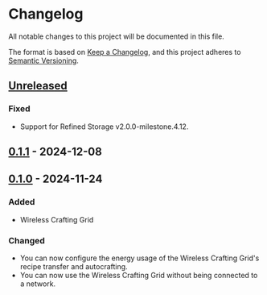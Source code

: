 # Changelog

All notable changes to this project will be documented in this file.

The format is based on [Keep a Changelog](https://keepachangelog.com/en/1.0.0/), and this project adheres
to [Semantic Versioning](https://semver.org/spec/v2.0.0.html).

## [Unreleased]

### Fixed

-   Support for Refined Storage v2.0.0-milestone.4.12.

## [0.1.1] - 2024-12-08

## [0.1.0] - 2024-11-24

### Added

-   Wireless Crafting Grid

### Changed

-   You can now configure the energy usage of the Wireless Crafting Grid's recipe transfer and autocrafting.
-   You can now use the Wireless Crafting Grid without being connected to a network.

[Unreleased]: https://github.com/refinedmods/refinedstorage-quartz-arsenal/compare/v0.1.1...HEAD

[0.1.1]: https://github.com/refinedmods/refinedstorage-quartz-arsenal/compare/v0.1.0...v0.1.1

[0.1.0]: https://github.com/refinedmods/refinedstorage-quartz-arsenal/compare/17fbf2a72609f4774ee599f31110939f6de34f98...v0.1.0
